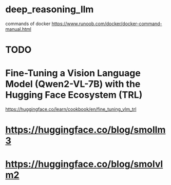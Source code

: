 # deep_reasoning_llm

commands of docker 
https://www.runoob.com/docker/docker-command-manual.html


# TODO

# Fine-Tuning a Vision Language Model (Qwen2-VL-7B) with the Hugging Face Ecosystem (TRL)

https://huggingface.co/learn/cookbook/en/fine_tuning_vlm_trl


# https://huggingface.co/blog/smollm3

# https://huggingface.co/blog/smolvlm2

#
